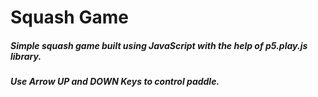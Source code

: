 # Squash Game
##### Simple squash game built using JavaScript with the help of p5.play.js library.
##### Use Arrow UP and DOWN Keys to control paddle.
